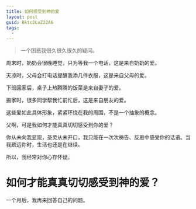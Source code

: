 ```yaml
---
title: 如何感受到神的爱
layout: post
guid: Bktc2LuZ22A6
tags:
  - 
---
```


> 一个困惑我很久很久很久的疑问。

周末时，奶奶会很晚睡觉，只为等我一个电话，这是来自奶奶的爱。

天凉时，父母会打电话提醒我添几件衣服，这是来自父母的爱。

下班回家后，桌子上热腾腾的饭菜是来自妻子的爱。

搬家时，很多同学帮我忙前忙后，这是来自朋友的爱。

这些爱如此具体形象，紧紧环绕在我的周围，不是一个抽象的概念。


父啊，可是我如何才能真真切切感受到你的爱？

你从未向我显现，圣灵从未开口，我只能在一次次祷告、反思中感受你的话语。当我疏远你时，生活也还是在继续。

所以，我经常对你心存怀疑。

# 如何才能真真切切感受到神的爱？

一个月后，我再来回答自己的问题。